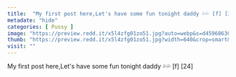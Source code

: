 ```yaml
---
title:  "My first post here,Let's have some fun tonight daddy 💦💦 [f] [24]"
metadate: "hide"
categories: [ Pussy ]
image: "https://preview.redd.it/x5l4zfg01zo51.jpg?auto=webp&s=d4596863049537e62ce38c02798d16d81856e7cc"
thumb: "https://preview.redd.it/x5l4zfg01zo51.jpg?width=640&crop=smart&auto=webp&s=e415c7d729f28ccf0c4a00c5b0834f22cf72f10a"
visit: ""
---
```

My first post here,Let's have some fun tonight daddy 💦💦 [f] [24]
